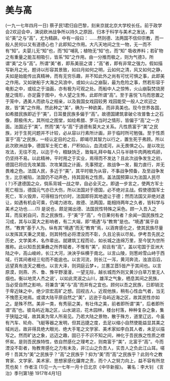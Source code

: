 # 美与高
(一九一七年四月一日)
蔡孑民1君归自巴黎，刻来京就北京大学校长任。前于政学会2欢迎会中，演说欧洲战争所以持久之原因，归本于科学与美术之发达，其论“美”之与“高”，尤为精辟。中有一段曰：
……然则德、法两国不信仰宗教，而一般人民何以又有道德心也？此即知之作用。大凡天地间之生一物，无一而不有“知”。夫婴儿无“知”也，而“知”哺乳；植物无“知”也，而“知”
吸收养料；若矿物之有重量之能互相吸引，皆系“知”之作用。由一分推而极之，则为气德3，所谓“美”之与“高”。所谓“美”者，即系美丽之谓；“高”者，即有非常之强力。假如描写新月之光，题诗以形容其景致，如曰月如何之明，云如何之清，风又如何之静，夫如是始能传出真精神，而有无穷乐趣，并不知此外之尚有可忧可惧之事，此即美之作用。又如驶船于大海之风浪中，或如火山之崩裂，最为危险之事，然若形容于电影之中，或绘之于油画，亦有极为可观之处。而船中人之惊怖，火山崩裂焚烧房屋之情形，亦足露于图中，令人望之生怖，此即所谓“高”。至于喜悦飞鸟而思置之于笼中，遇美人而欲与之相亲，以及我国女戏园较男
戏园能受一般人之欢迎之故，皆“美”之作用。然此种之“美”，确为一种欲美，而非真美也。现今世界各国，如希腊民族即近于“美”，日耳曼民族多偏于“高”。故德国建筑拿破仑攻普鲁士之石像，颇极伟大，其所绘之图堂，如绘希腊、罗马当时之情形，皆偏于“高”之一方面。法国近于“美”。然而“美”与“高”于道德有莫大之关系。凡性质富于“美”之民族，对于生死问题并不计较，必从容以行素所计画，非于临时所可勉强。至于性质富于“高”之民族，一经认定目的之后，即竭尽其智力以行之，置生死于弗顾。所以此次欧洲战争，德国军士死亡者，尸积如山，血流成河，从无畏惧之心。是以攻比攻法，无往不克，以迄于今，粮缺饷乏，致每礼拜中每人只与半磅牛肉两枚鸡卵，仍坚持不易。以此精神，平时用之于实业，焉得而不发达？且此次战争发生之初，德国已将应先攻某国、次攻某国之计画，先事预定，故战争一发，毅力直行，并无畏难之色。法国人民，多近于“美”，其平时极为从容，不事战争预备，及至战争发生，比京被陷，法国仍不动声色，持其固有之性质。盖法国预算以为法国人民尽(？)不逮德国之众，倘系背城一战之举，自必全灭之。即退一步言之，使两方军士死亡相当，德国元气亦已大伤，所以法国对于德国，必不绝对主战。假使德国军士死亡，军火毁弃，可得相当代价时，法国即将其地退让于德；然而法国又非绝对退让，如遇有机会可乘，仍竭力进攻。故德、法两国，能相持两年之久者，皆科学与美术之功也……(1)
是说也，颇足揭出德、法国民性特殊之采色。顾一入吾入之耳，而反躬自问，吾之民族性，于“美”于“高”，今日果何有者？余闻一国民族性之习成，其与以莫大之影响者，有二大端，即“境遇”与“教育”是也。“境遇”属乎自然，“教育”基于人为。纵有其“境遇”而无“教育”焉，以涵育感化之，使其民族尽量以发挥其天秉之灵能，则其特性必将湮没而不彰，久且沦丧以尽矣。伊考吾先民之历史，文学美术，名作辈出。就建筑工程而论，如长城之连绵万里，至今犹为世所推称。此以知吾民秉彝之所界赋者，不惟有“美”，抑且有“高”。盖以宅国于亚洲大陆之中，高山峻岭，长江大河，泱泱乎纵横于南北。以言山陵，则葱岭雪山峙于西域，行其间者经三旬而不能逾也。以言河流，则长江一泻，黄河奔流，浊浪滔滔，远望真有连天之概也。以言大泽，则洞庭云梦+，兰蕙芷茝5皆产于其间也。以言原漠，则燕、齐、鲁、豫平野漫漫，一望无际，越长城而外则又黄沙白草万里无人烟也。衡以地灵人杰之说‘，以如此灵淑之山川，雄浑之气象，栖息其间之民族，当必受自然之影响，将兼含“美”与“高”而并有之宜也。顾何以吾之民族，日即销沈于卑近昧之中，绝少崇宏高旷之想。回视古人，近观他族，稍有心性血气者，当无不愧愿无地焉。或谓大陆平原自然之“美”，远逊于岛屿近海之区，故其民性亦如之。是殊不然。美非一类，有秀丽之美，有壮伟之美，前者即所谓“美”，后者即所谓“高”也。彼岛屿近海之区，山水湖沼，花木园林，楼台村落，种种复杂之象，集于狭隘之域，故其美为常人所易见。乃若大陆之景物，散于殊方，道里辽远，今虽有汽车、轮舟、飞艇等器之发明，但其迅捷之度，去足以缩小自然使能益显其美之域尚远，故非得具绝大眼光、绝大手笔之文学家、美术家如李白其人者，未足以描写之。然而旷达之象，远迈之趣，固已于不识不知之间，神化于吾民族之性质之襟怀矣。是则吾民族特性，依自然感化之理考之，则南富于“美”，北富于“高”。今而湮没不彰者，殆教育感化之力有未及，非江山之负吾人，实吾人之负此江山耳。嗟呼！吾其为“美”之民族乎？“高”之民族乎？抑为“美”而“高”之民族乎？此则今之教育家、文学家、美术家、思想家感化牖育之责，而个人之努力向上，益不容有所怠荒也矣！
作者注
(1)见一九一七年一月十日北京《中华新报》。
署名：李大钊
《言治》季刊第1册
1917年4月1日
